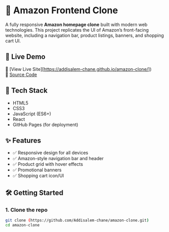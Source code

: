 # 🛒 Amazon Frontend Clone

A fully responsive **Amazon homepage clone** built with modern web technologies. This project replicates the UI of Amazon’s front-facing website, including a navigation bar, product listings, banners, and shopping cart UI.

## 🚀 Live Demo

🔗 [View Live Site][https://addisalem-chane.github.io/amazon-clone/])  
📁 [Source Code]([https://github.com/Addisalem-chane/amazon-clone.git])

## 🧰 Tech Stack

- HTML5
- CSS3 
- JavaScript (ES6+)
- React 
- GitHub Pages (for deployment)

## ✨ Features

- ✅ Responsive design for all devices
- ✅ Amazon-style navigation bar and header
- ✅ Product grid with hover effects
- ✅ Promotional banners
- ✅ Shopping cart icon/UI

## 🛠️ Getting Started

### 1. Clone the repo

```bash
git clone (https://github.com/Addisalem-chane/amazon-clone.git)
cd amazon-clone
